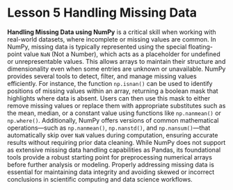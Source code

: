 # Lesson 5 Handling Missing Data

**Handling Missing Data using NumPy** is a critical skill when working with real-world datasets, where incomplete or missing values are common. In NumPy, missing data is typically represented using the special floating-point value `NaN` (Not a Number), which acts as a placeholder for undefined or unrepresentable values. This allows arrays to maintain their structure and dimensionality even when some entries are unknown or unavailable. NumPy provides several tools to detect, filter, and manage missing values efficiently. For instance, the function `np.isnan()` can be used to identify positions of missing values within an array, returning a boolean mask that highlights where data is absent. Users can then use this mask to either remove missing values or replace them with appropriate substitutes such as the mean, median, or a constant value using functions like `np.nanmean()` or `np.where()`. Additionally, NumPy offers versions of common mathematical operations—such as `np.nanmean()`, `np.nanstd()`, and `np.nansum()`—that automatically skip over `NaN` values during computation, ensuring accurate results without requiring prior data cleaning. While NumPy does not support as extensive missing data handling capabilities as Pandas, its foundational tools provide a robust starting point for preprocessing numerical arrays before further analysis or modeling. Properly addressing missing data is essential for maintaining data integrity and avoiding skewed or incorrect conclusions in scientific computing and data science workflows.

